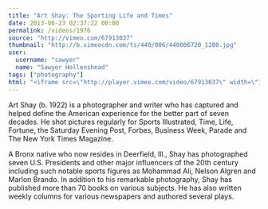 ```yaml
---
title: "Art Shay: The Sporting Life and Times"
date: 2013-06-23 02:37:22 00:00
permalink: /videos/1976
source: "http://vimeo.com/67913037"
thumbnail: "http://b.vimeocdn.com/ts/440/006/440006720_1280.jpg"
user:
  username: "sawyer"
  name: "Sawyer Hollenshead"
tags: ["photography"]
html: "<iframe src=\"http://player.vimeo.com/video/67913037\" width=\"1280\" height=\"720\" frameborder=\"0\" webkitAllowFullScreen mozallowfullscreen allowFullScreen></iframe>"
---
```


Art Shay (b. 1922) is a photographer and writer who has captured and helped define the American experience for the better part of seven decades. He shot pictures regularly for Sports Illustrated, Time, Life, Fortune, the Saturday Evening Post, Forbes, Business Week, Parade and The New York Times Magazine.

A Bronx native who now resides in Deerfield, Ill., Shay has photographed seven U.S. Presidents and other major influencers of the 20th century including such notable sports figures as Mohammad Ali, Nelson Algren and Marlon Brando. In addition to his remarkable photography, Shay has published more than 70 books on various subjects. He has also written weekly columns for various newspapers and authored several plays.